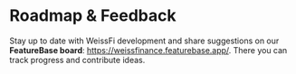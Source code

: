 # Roadmap & Feedback

Stay up to date with WeissFi development and share suggestions on our **FeatureBase board**: https://weissfinance.featurebase.app/. There you can track progress and contribute ideas.
